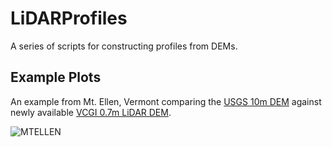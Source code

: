 # LiDARProfiles
A series of scripts for constructing profiles from DEMs.

## Example Plots

An example from Mt. Ellen, Vermont comparing the [USGS 10m DEM](https://www.usgs.gov/core-science-systems/national-geospatial-program/national-map) against newly available [VCGI 0.7m LiDAR DEM](https://maps.vcgi.vermont.gov/arcgis/rest/services/EGC_services/IMG_VCGI_LIDARDEM_SP_NOCACHE_v1/ImageServer).

![MTELLEN](../master/MtEllen_10m_LiDAR.jpg)
